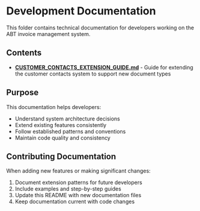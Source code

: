 # Development Documentation

This folder contains technical documentation for developers working on the ABT invoice management system.

## Contents

- **[CUSTOMER_CONTACTS_EXTENSION_GUIDE.md](CUSTOMER_CONTACTS_EXTENSION_GUIDE.md)** - Guide for extending the customer contacts system to support new document types

## Purpose

This documentation helps developers:
- Understand system architecture decisions
- Extend existing features consistently
- Follow established patterns and conventions
- Maintain code quality and consistency

## Contributing Documentation

When adding new features or making significant changes:
1. Document extension patterns for future developers
2. Include examples and step-by-step guides
3. Update this README with new documentation files
4. Keep documentation current with code changes